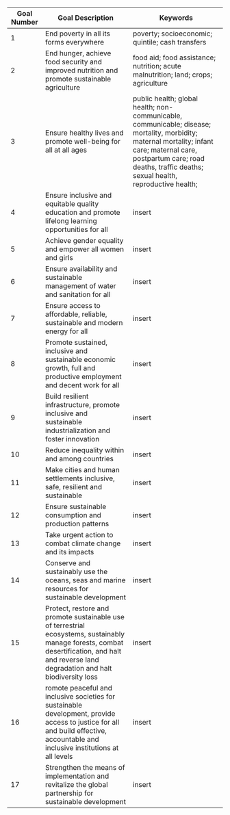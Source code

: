 Goal Number | Goal Description | Keywords
----------- | ---------------- | --------
1 | End poverty in all its forms everywhere | poverty; socioeconomic; quintile; cash transfers
2 | End hunger, achieve food security and improved nutrition and promote sustainable agriculture | food aid; food assistance; nutrition; acute malnutrition; land; crops; agriculture
3 | Ensure healthy lives and promote well-being for all at all ages | public health; global health; non-communicable, communicable; disease; mortality, morbidity; maternal mortality; infant care; maternal care, postpartum care; road deaths, traffic deaths; sexual health, reproductive health;
4 | Ensure inclusive and equitable quality education and promote lifelong learning opportunities for all | insert
5 | Achieve gender equality and empower all women and girls | insert
6 | Ensure availability and sustainable management of water and sanitation for all | insert
7 | Ensure access to affordable, reliable, sustainable and modern energy for all | insert
8 | Promote sustained, inclusive and sustainable economic growth, full and productive employment and decent work for all | insert
9 | Build resilient infrastructure, promote inclusive and sustainable industrialization and foster innovation | insert
10 | Reduce inequality within and among countries | insert
11 | Make cities and human settlements inclusive, safe, resilient and sustainable | insert
12 | Ensure sustainable consumption and production patterns | insert
13 | Take urgent action to combat climate change and its impacts | insert
14 | Conserve and sustainably use the oceans, seas and marine resources for sustainable development | insert
15 | Protect, restore and promote sustainable use of terrestrial ecosystems, sustainably manage forests, combat desertification, and halt and reverse land degradation and halt biodiversity loss | insert
16 | romote peaceful and inclusive societies for sustainable development, provide access to justice for all and build effective, accountable and inclusive institutions at all levels | insert
17 | Strengthen the means of implementation and revitalize the global partnership for sustainable development | insert

[//]: # (Note to self to add sources of the keywords)
